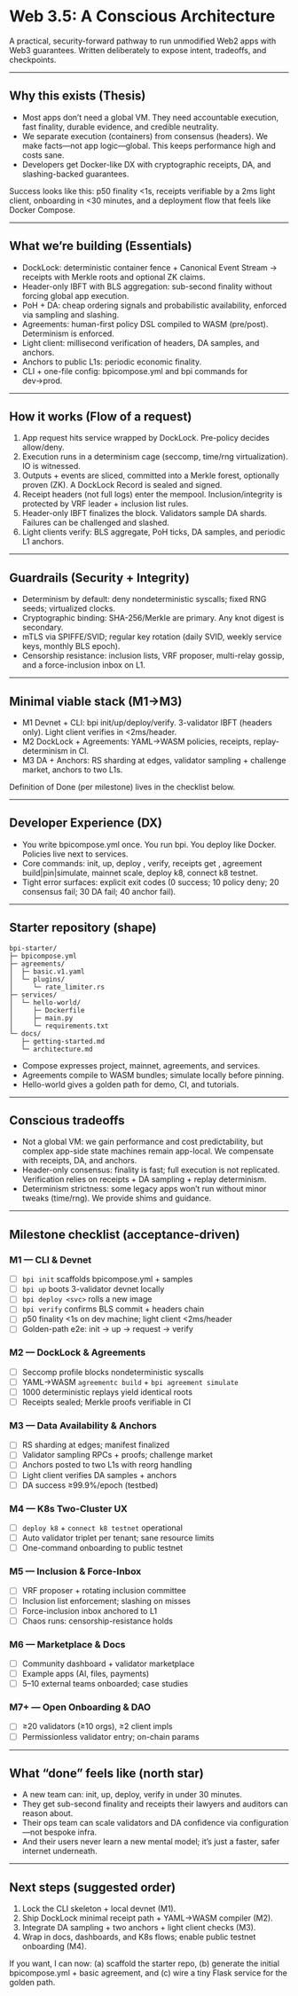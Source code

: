# Web 3.5: A Conscious Architecture
A practical, security-forward pathway to run unmodified Web2 apps with Web3 guarantees. Written deliberately to expose intent, tradeoffs, and checkpoints.

---

## Why this exists (Thesis)
- Most apps don’t need a global VM. They need accountable execution, fast finality, durable evidence, and credible neutrality.
- We separate execution (containers) from consensus (headers). We make facts—not app logic—global. This keeps performance high and costs sane.
- Developers get Docker-like DX with cryptographic receipts, DA, and slashing-backed guarantees.

Success looks like this: p50 finality <1s, receipts verifiable by a 2ms light client, onboarding in <30 minutes, and a deployment flow that feels like Docker Compose.

---

## What we’re building (Essentials)
- DockLock: deterministic container fence + Canonical Event Stream → receipts with Merkle roots and optional ZK claims.
- Header-only IBFT with BLS aggregation: sub-second finality without forcing global app execution.
- PoH + DA: cheap ordering signals and probabilistic availability, enforced via sampling and slashing.
- Agreements: human-first policy DSL compiled to WASM (pre/post). Determinism is enforced.
- Light client: millisecond verification of headers, DA samples, and anchors.
- Anchors to public L1s: periodic economic finality.
- CLI + one-file config: bpicompose.yml and bpi commands for dev→prod.

---

## How it works (Flow of a request)
1) App request hits service wrapped by DockLock. Pre-policy decides allow/deny.
2) Execution runs in a determinism cage (seccomp, time/rng virtualization). IO is witnessed.
3) Outputs + events are sliced, committed into a Merkle forest, optionally proven (ZK). A DockLock Record is sealed and signed.
4) Receipt headers (not full logs) enter the mempool. Inclusion/integrity is protected by VRF leader + inclusion list rules.
5) Header-only IBFT finalizes the block. Validators sample DA shards. Failures can be challenged and slashed.
6) Light clients verify: BLS aggregate, PoH ticks, DA samples, and periodic L1 anchors.

---

## Guardrails (Security + Integrity)
- Determinism by default: deny nondeterministic syscalls; fixed RNG seeds; virtualized clocks.
- Cryptographic binding: SHA-256/Merkle are primary. Any knot digest is secondary.
- mTLS via SPIFFE/SVID; regular key rotation (daily SVID, weekly service keys, monthly BLS epoch).
- Censorship resistance: inclusion lists, VRF proposer, multi-relay gossip, and a force-inclusion inbox on L1.

---

## Minimal viable stack (M1→M3)
- M1 Devnet + CLI: bpi init/up/deploy/verify. 3-validator IBFT (headers only). Light client verifies in <2ms/header.
- M2 DockLock + Agreements: YAML→WASM policies, receipts, replay-determinism in CI.
- M3 DA + Anchors: RS sharding at edges, validator sampling + challenge market, anchors to two L1s.

Definition of Done (per milestone) lives in the checklist below.

---

## Developer Experience (DX)
- You write bpicompose.yml once. You run bpi. You deploy like Docker. Policies live next to services.
- Core commands: init, up, deploy <svc>, verify, receipts get <id>, agreement build|pin|simulate, mainnet scale, deploy k8, connect k8 testnet.
- Tight error surfaces: explicit exit codes (0 success; 10 policy deny; 20 consensus fail; 30 DA fail; 40 anchor fail).

---

## Starter repository (shape)
```
bpi-starter/
├─ bpicompose.yml
├─ agreements/
│  ├─ basic.v1.yaml
│  └─ plugins/
│     └─ rate_limiter.rs
├─ services/
│  └─ hello-world/
│     ├─ Dockerfile
│     ├─ main.py
│     └─ requirements.txt
└─ docs/
   ├─ getting-started.md
   └─ architecture.md
```
- Compose expresses project, mainnet, agreements, and services.
- Agreements compile to WASM bundles; simulate locally before pinning.
- Hello-world gives a golden path for demo, CI, and tutorials.

---

## Conscious tradeoffs
- Not a global VM: we gain performance and cost predictability, but complex app-side state machines remain app-local. We compensate with receipts, DA, and anchors.
- Header-only consensus: finality is fast; full execution is not replicated. Verification relies on receipts + DA sampling + replay determinism.
- Determinism strictness: some legacy apps won’t run without minor tweaks (time/rng). We provide shims and guidance.

---

## Milestone checklist (acceptance-driven)

### M1 — CLI & Devnet
- [ ] `bpi init` scaffolds bpicompose.yml + samples
- [ ] `bpi up` boots 3-validator devnet locally
- [ ] `bpi deploy <svc>` rolls a new image
- [ ] `bpi verify` confirms BLS commit + headers chain
- [ ] p50 finality <1s on dev machine; light client <2ms/header
- [ ] Golden-path e2e: init → up → request → verify

### M2 — DockLock & Agreements
- [ ] Seccomp profile blocks nondeterministic syscalls
- [ ] YAML→WASM `agreementc build` + `bpi agreement simulate`
- [ ] 1000 deterministic replays yield identical roots
- [ ] Receipts sealed; Merkle proofs verifiable in CI

### M3 — Data Availability & Anchors
- [ ] RS sharding at edges; manifest finalized
- [ ] Validator sampling RPCs + proofs; challenge market
- [ ] Anchors posted to two L1s with reorg handling
- [ ] Light client verifies DA samples + anchors
- [ ] DA success ≥99.9%/epoch (testbed)

### M4 — K8s Two-Cluster UX
- [ ] `deploy k8` + `connect k8 testnet` operational
- [ ] Auto validator triplet per tenant; sane resource limits
- [ ] One-command onboarding to public testnet

### M5 — Inclusion & Force-Inbox
- [ ] VRF proposer + rotating inclusion committee
- [ ] Inclusion list enforcement; slashing on misses
- [ ] Force-inclusion inbox anchored to L1
- [ ] Chaos runs: censorship-resistance holds

### M6 — Marketplace & Docs
- [ ] Community dashboard + validator marketplace
- [ ] Example apps (AI, files, payments)
- [ ] 5–10 external teams onboarded; case studies

### M7+ — Open Onboarding & DAO
- [ ] ≥20 validators (≥10 orgs), ≥2 client impls
- [ ] Permissionless validator entry; on-chain params

---

## What “done” feels like (north star)
- A new team can: init, up, deploy, verify in under 30 minutes.
- They get sub-second finality and receipts their lawyers and auditors can reason about.
- Their ops team can scale validators and DA confidence via configuration—not bespoke infra.
- And their users never learn a new mental model; it’s just a faster, safer internet underneath.

---

## Next steps (suggested order)
1) Lock the CLI skeleton + local devnet (M1).
2) Ship DockLock minimal receipt path + YAML→WASM compiler (M2).
3) Integrate DA sampling + two anchors + light client checks (M3).
4) Wrap in docs, dashboards, and K8s flows; enable public testnet onboarding (M4).

If you want, I can now: (a) scaffold the starter repo, (b) generate the initial bpicompose.yml + basic agreement, and (c) wire a tiny Flask service for the golden path.
